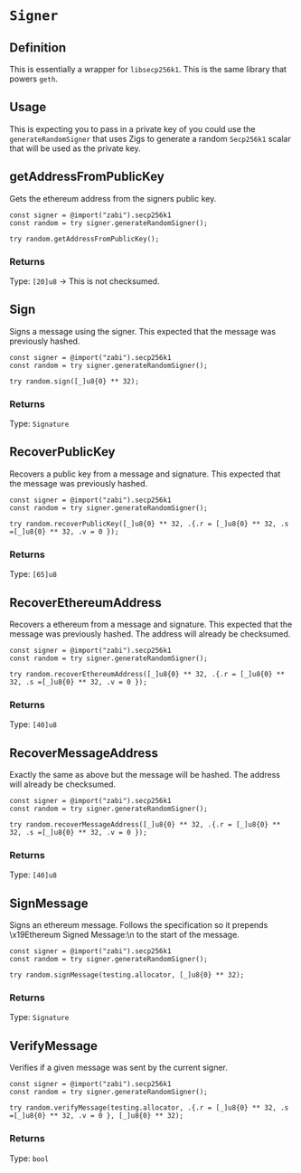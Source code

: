 # `Signer`

## Definition

This is essentially a wrapper for `libsecp256k1`.
This is the same library that powers `geth`.

## Usage

This is expecting you to pass in a private key of you could use the `generateRandomSigner` that uses Zigs to generate a random `Secp256k1` scalar that will be used as the private key.

## getAddressFromPublicKey

Gets the ethereum address from the signers public key.

```zig
const signer = @import("zabi").secp256k1
const random = try signer.generateRandomSigner();

try random.getAddressFromPublicKey();
```

### Returns

Type: `[20]u8` -> This is not checksumed.

## Sign

Signs a message using the signer. This expected that the message was previously hashed.

```zig
const signer = @import("zabi").secp256k1
const random = try signer.generateRandomSigner();

try random.sign([_]u8{0} ** 32);
```

### Returns

Type: `Signature` 

## RecoverPublicKey

Recovers a public key from a message and signature. This expected that the message was previously hashed.

```zig
const signer = @import("zabi").secp256k1
const random = try signer.generateRandomSigner();

try random.recoverPublicKey([_]u8{0} ** 32, .{.r = [_]u8{0} ** 32, .s =[_]u8{0} ** 32, .v = 0 });
```

### Returns

Type: `[65]u8` 

## RecoverEthereumAddress

Recovers a ethereum from a message and signature. This expected that the message was previously hashed.
The address will already be checksumed.

```zig
const signer = @import("zabi").secp256k1
const random = try signer.generateRandomSigner();

try random.recoverEthereumAddress([_]u8{0} ** 32, .{.r = [_]u8{0} ** 32, .s =[_]u8{0} ** 32, .v = 0 });
```

### Returns

Type: `[40]u8` 

## RecoverMessageAddress

Exactly the same as above but the message will be hashed.
The address will already be checksumed.

```zig
const signer = @import("zabi").secp256k1
const random = try signer.generateRandomSigner();

try random.recoverMessageAddress([_]u8{0} ** 32, .{.r = [_]u8{0} ** 32, .s =[_]u8{0} ** 32, .v = 0 });
```

### Returns

Type: `[40]u8` 

## SignMessage

Signs an ethereum message. 
Follows the specification so it prepends \x19Ethereum Signed Message:\n to the start of the message.

```zig
const signer = @import("zabi").secp256k1
const random = try signer.generateRandomSigner();

try random.signMessage(testing.allocator, [_]u8{0} ** 32);
```

### Returns

Type: `Signature` 

## VerifyMessage

Verifies if a given message was sent by the current signer.

```zig
const signer = @import("zabi").secp256k1
const random = try signer.generateRandomSigner();

try random.verifyMessage(testing.allocator, .{.r = [_]u8{0} ** 32, .s =[_]u8{0} ** 32, .v = 0 }, [_]u8{0} ** 32);
```

### Returns

Type: `bool` 
